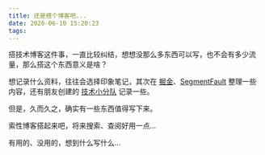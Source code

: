 ```yaml
---
title: 还是搭个博客吧...
date: 2020-06-10 15:20:23
tags:
---
```


搭技术博客这件事，一直比较纠结，想想没那么多东西可以写，也不会有多少流量，那么搭这个东西意义是啥？

想记录什么资料，往往会选择印象笔记，其次在 [掘金](https://juejin.im/user/5c41b586f265da6142742a44)、[SegmentFault](https://segmentfault.com/u/xeleven) 整理一些内容，还有朋友创建的 [技术小分队](http://jsdr.info/) 记录一些。

但是，久而久之，确实有一些东西值得写下来。

索性博客搭起来吧，将来搜索、查阅好用一点...

有用的、没用的，想到什么写什么...
